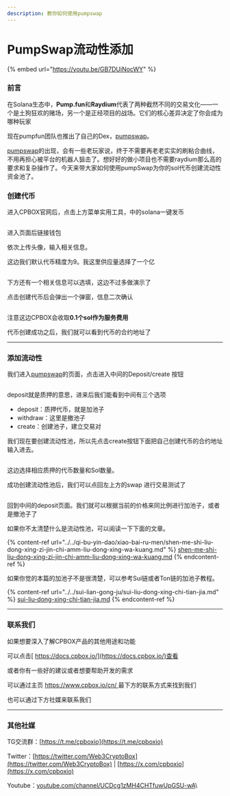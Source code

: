 ```yaml
---
description: 教你如何使用pumpswap
---
```


# PumpSwap流动性添加

{% embed url="https://youtu.be/GB7DUiNocWY" %}

### 前言

在Solana生态中，**Pump.fun**和**Raydium**代表了两种截然不同的交易文化——一个是土狗狂欢的赌场，另一个是正经项目的战场。它们的核心差异决定了你会成为哪种玩家

现在pumpfun团队也推出了自己的Dex，[pumpswap](https://swap.pump.fun/)。

[pumpswap](https://swap.pump.fun/)的出现，会有一些老玩家说，终于不需要再老老实实的刷粘合曲线，不用再担心被平台的机器人狙击了。想好好的做小项目也不需要raydium那么高的要求和复杂操作了。今天来带大家如何使用pumpSwap为你的sol代币创建流动性资金池了。

### 创建代币

进入CPBOX官网后，点击上方菜单实用工具，中的solana一键发币

<figure><img src="../../.gitbook/assets/image.png" alt=""><figcaption></figcaption></figure>

进入页面后链接钱包

依次上传头像，输入相关信息。

这边我们默认代币精度为9。我这里供应量选择了一个亿

<figure><img src="../../.gitbook/assets/image (1).png" alt=""><figcaption></figcaption></figure>

下方还有一个相关信息可以选填，这边不过多做演示了

点击创建代币后会弹出一个弹窗，信息二次确认

<figure><img src="../../.gitbook/assets/image (2).png" alt=""><figcaption></figcaption></figure>

注意这边CPBOX会收取**0.1个sol作为服务费用**

代币创建成功之后，我们就可以看到代币的合约地址了

***

### 添加流动性

我们进入[pumpswap](https://swap.pump.fun/)的页面，点击进入中间的Deposit/create 按钮

<figure><img src="../../.gitbook/assets/image (3).png" alt=""><figcaption></figcaption></figure>

deposit就是质押的意思，进来后我们能看到中间有三个选项

* deposit：质押代币，就是加池子
* withdraw：这里是撤池子
* create：创建池子，建立交易对

我们现在要创建流动性池，所以先点击create按钮下面把自己创建代币的合约地址输入进去。

<figure><img src="../../.gitbook/assets/image (4).png" alt=""><figcaption></figcaption></figure>

这边选择相应质押的代币数量和Sol数量。

成功创建流动性池后，我们可以点回左上方的swap 进行交易测试了

<figure><img src="../../.gitbook/assets/image (5).png" alt=""><figcaption></figcaption></figure>

回到中间的deposit页面。我们就可以根据当前的价格来同比例进行加池子，或者是撤池子了

如果你不太清楚什么是流动性池，可以阅读一下下面的文章。

{% content-ref url="../../qi-bu-yin-dao/xiao-bai-ru-men/shen-me-shi-liu-dong-xing-zi-jin-chi-amm-liu-dong-xing-wa-kuang.md" %}
[shen-me-shi-liu-dong-xing-zi-jin-chi-amm-liu-dong-xing-wa-kuang.md](../../qi-bu-yin-dao/xiao-bai-ru-men/shen-me-shi-liu-dong-xing-zi-jin-chi-amm-liu-dong-xing-wa-kuang.md)
{% endcontent-ref %}


如果你觉的本篇的加池子不是很清楚，可以参考Sui链或者Ton链的加池子教程。

{% content-ref url="../../sui-lian-gong-ju/sui-liu-dong-xing-chi-tian-jia.md" %}
[sui-liu-dong-xing-chi-tian-jia.md](../../sui-lian-gong-ju/sui-liu-dong-xing-chi-tian-jia.md)
{% endcontent-ref %}

***

### 联系我们

如果想要深入了解CPBOX产品的其他用途和功能

可以点击[ https://docs.cpbox.io/](https://docs.cpbox.io/)查看

或者你有一些好的建议或者想要帮助开发的需求

可以通过主页 [https://www.cpbox.io/cn/ ](https://www.cpbox.io/cn/)最下方的联系方式来找到我们

也可以通过下方社媒来联系我们

***

### 其他社媒

TG交流群：[https://t.me/cpboxio](https://t.me/cpboxio)

Twitter：[https://twitter.com/Web3CryptoBox](https://twitter.com/Web3CryptoBox) | [https://x.com/cpboxio](https://x.com/cpboxio)

Youtube：[youtube.com/channel/UCDcg1zMH4CHTfuwUpGSU-wA](../../solana-gong-ju/solana-yi-jian-fa-bi.md)\


